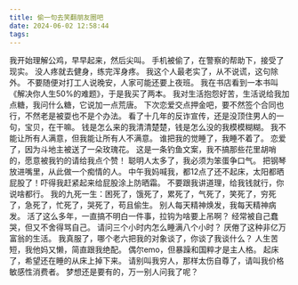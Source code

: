 ```yaml
---
title: 偷一句去笑翻朋友圈吧
date: 2024-06-02 12:58:44
tags:
---
```


我开始理解公鸡，早早起来，然后尖叫。
手机被偷了，在警察的帮助下，接受了现实。
没人疼就去健身，练完浑身疼。
我这个人最老实了，从不说谎，这句除外。
不要随便对打工人说晚安，人家可能还要上夜班。
我在书店看到一本书叫《解决你人生50%的难题》，于是我买了两本。
我对生活抱怨好苦，生活说给我加点糖，我问什么糖，它说加一点荒唐。
下次恋爱交点押金吧，要不然签个合同也行，不然老是被耍也不是个办法。
看了十几年的反诈宣传，还是没顶住男人的一句，宝贝，在干嘛。
钱是怎么来的我清清楚楚，钱是怎么没的我模模糊糊。
我不能让所有人满意，但我能让所有人不满意。
谁把我的觉睡了，我睡不着了。
恋爱了，因为斗地主被送了一朵玫瑰花。
这是一条钓鱼文案，我不搞那些花里胡哨的，愿意被我钓的请给我点个赞！
聪明人太多了，我必须为笨蛋争口气。
把钢琴放进嘴里，从此做一个痴情的人。
中午我妈喊我，都12点了还不起床，太阳都晒屁股了！吓得我赶紧起来给屁股涂上防晒霜。
不要跟我讲道理，给我钱就行，你说啥都行。
我的九死一生：困死了，饿死了，累死了，气死了，笑死了，穷死了，急死了，忙死了，哭死了，苟且偷生。
别人每天精神焕发，我每天精神病发。
活了这么多年，一直搞不明白一件事，拉钩为啥要上吊啊？
经常被自己蠢哭，但又不舍得骂自己。
请问三个小时内怎么睡满八个小时？
厌倦了这种非亿万富翁的生活。
我真服了，哪个老六把我的对象谈了，你谈了我谈什么？
人生苦短，我他妈又懒，简直跟我绝配。
偶尔emo，但暴躁和国粹才是主人格。
起床了，希望还在睡的从床上掉下来。
请别叫我穷人，那样太伤自尊了，请叫我价格敏感性消费者。
梦想还是要有的，万一别人问我了呢？